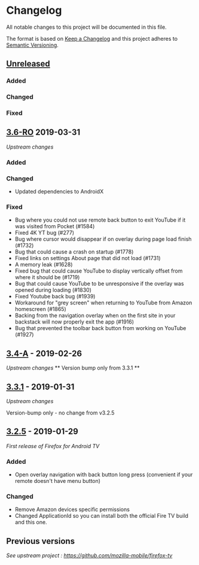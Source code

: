# Changelog
All notable changes to this project will be documented in this file.

The format is based on [Keep a Changelog](http://keepachangelog.com/en/1.0.0/)
and this project adheres to [Semantic Versioning](http://semver.org/spec/v2.0.0.html).

## [Unreleased]
### Added

### Changed

### Fixed

## [3.6-RO] 2019-03-31
*Upstream changes*

### Added

### Changed
- Updated dependencies to AndroidX

### Fixed
- Bug where you could not use remote back button to exit YouTube if it was visited from Pocket (#1584)
- Fixed 4K YT bug (#277)
- Bug where cursor would disappear if on overlay during page load finish (#1732)
- Bug that could cause a crash on startup (#1778)
- Fixed links on settings About page that did not load (#1731)
- A memory leak (#1628)
- Fixed bug that could cause YouTube to display vertically offset from where it should be (#1719)
- Bug that could cause YouTube to be unresponsive if the overlay was opened during loading (#1830)
- Fixed Youtube back bug (#1939)
- Workaround for "grey screen" when returning to YouTube from Amazon homescreen (#1865)
- Backing from the navigation overlay when on the first site in your backstack will now properly exit the app (#1916)
- Bug that prevented the toolbar back button from working on YouTube (#1927)

## [3.4-A] - 2019-02-26
*Upstream changes*
** Version bump only from 3.3.1 **

## [3.3.1] - 2019-01-31
*Upstream changes*

Version-bump only - no change from v3.2.5

## [3.2.5] - 2019-01-29
*First release of Firefox for Android TV*
### Added
- Open overlay navigation with back button long press (convenient if your remote doesn't have menu button)

### Changed
- Remove Amazon devices specific permissions
- Changed ApplicationId so you can install both the official Fire TV build and this one.

## Previous versions
*See upstream project : https://github.com/mozilla-mobile/firefox-tv*

[Unreleased]: https://github.com/zecakeh/firefox-tv-for-android/compare/v3.6-RO..HEAD
[3.6-RO]: https://github.com/zecakeh/firefox-tv-for-android/compare/v3.4-A...v3.6-RO
[3.4-A]: https://github.com/zecakeh/firefox-tv-for-android/compare/v3.3.1...v3.4-A
[3.3.1]: https://github.com/zecakeh/firefox-tv-for-android/compare/v3.2.5...v3.3.1
[3.2.5]: https://github.com/mozilla-mobile/firefox-tv/compare/releases/v3.2.5...zecakeh:releases/v3.2.5
